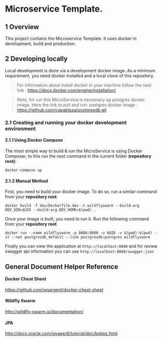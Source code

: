 
# Microservice Template.

## 1 Overview
This project contains the Microservice Template. It uses docker in development, build and production.

## 2 Developing locally 
Local development is done via a development docker image. As a minimum requirement, you need docker installed and a local clone of this repository.

> For information about install docker in your machine follow the next link :
> https://docs.docker.com/engine/installation/

> Note, for run this MicroService is necessary up postgres docker image. Here the link to pull and run:
> postgres docker image :  https://github.com/capablaza/postgresdb.git

### 2.1 Creating and running your docker development environment

#### 2.1.1 Using Docker Compose

The most simple way to build & run the MicroService is using Docker Composer, to this run the next command in the current folder **(repository root)**:

```docker-compose up```

#### 2.1.2 Manual Method

First, you need to build your docker image. To do so, run a similar command from your **repository root**:     

```docker build -f dev/Dockerfile.dev -t wildflyswarm --build-arg DEV_UID=$UID --build-arg DEV_HOME=$(pwd) .```

Once your image is built, you need to run it. Run the following command from your **repository root**:  

```docker run --name wildflyswarm -p 8080:8080 -u $UID -v $(pwd):$(pwd) -it --net postgresdb_default --link postgresdb:postgres wildflyswarm```

Finally you can view the application at ```http://localhost:8080```  and for review swagger api information you can use ```http://localhost:8080/swagger.json```


## General Document Helper Reference

#### Docker Cheat Sheet 

https://github.com/wsargent/docker-cheat-sheet

#### Wildfly Swarm

http://wildfly-swarm.io/documentation/

#### JPA
http://docs.oracle.com/javaee/6/tutorial/doc/bnbpz.html